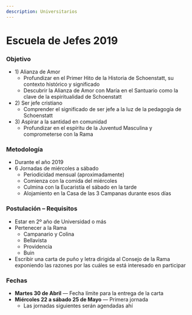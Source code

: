 ```yaml
---
description: Universitarios
---
```


# Escuela de Jefes 2019

### Objetivo

* 1\) Alianza de Amor
  * Profundizar en el Primer Hito de la Historia de Schoenstatt, su contexto histórico y significado
  * Descubrir la Alianza de Amor con María en el Santuario como la clave de la espiritualidad de Schoenstatt
* 2\) Ser jefe cristiano
  * Comprender el significado de ser jefe a la luz de la pedagogía de Schoenstatt
* 3\) Aspirar a la santidad en comunidad
  * Profundizar en el espíritu de la Juventud Masculina y comprometerse con la Rama

### Metodología

* Durante el año 2019
* 6 Jornadas de miércoles a sábado 
  * Periodicidad mensual \(aproximadamente\)
  * Comienza con la comida del miércoles
  * Culmina con la Eucaristía el sábado en la tarde
  * Alojamiento en la Casa de las 3 Campanas durante esos días

### Postulación – Requisitos

* Estar en 2º año de Universidad o más
* Pertenecer a la Rama
  * Campanario y Colina
  * Bellavista
  * Providencia
  * Buin
* Escribir una carta de puño y letra dirigida al Consejo de la Rama exponiendo las razones por las cuáles se está interesado en participar

### Fechas

* **Martes 30 de Abril** — Fecha límite para la entrega de la carta
* **Miércoles 22 a sábado 25 de Mayo** — Primera jornada
  * Las jornadas siguientes serán agendadas ahí



